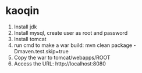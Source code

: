 # kaoqin

1. Install jdk
2. Install mysql, create user as root and password
3. Install tomcat
4. run cmd to make a war build: mvn clean package -Dmaven.test.skip=true
5. Copy the war to tomcat/webapps/ROOT
6. Access the URL: http://localhost:8080
